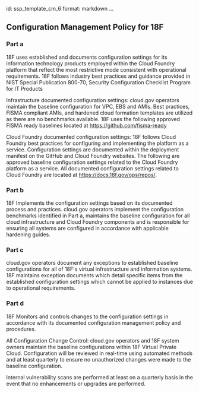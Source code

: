 id: ssp_template_cm_6
format: markdown
...
## Configuration Management Policy for 18F

### Part a

18F uses established and documents configuration settings
for its information technology products employed within the Cloud Foundry platform
that reflect the most restrictive mode consistent with operational requirements.
18F follows industry best practices and guidance provided in NIST Special Publication
800-70, Security Configuration Checklist Program for IT Products

Infrastructure documented configuration settings:
cloud.gov operators maintain the
baseline configuration for VPC, EBS and AMIs.  Best practices, FISMA compliant
AMIs, and hardened cloud formation templates are utilized as there are no benchmarks
available. 18F uses the following approved FISMA ready baselines located at
https://github.com/fisma-ready

Cloud Foundry documented configuration settings:
18F follows Cloud Foundry best practices for configuring and implementing the
platform as a service. Configuration settings are documented within the deployment
manifest on the GitHub and Cloud Foundry websites. The following are approved
baseline configuration settings related to the Cloud Foundry platform as a service.
All documented configuration settings  related to Cloud Foundry are located
at https://docs.18f.gov/ops/repos/.

### Part b

18F Implements the configuration
settings based on its documented process and practices. cloud.gov operators implement the
configuration benchmarks identified in Part a, maintains the baseline configuration
for all cloud infrastructure and Cloud Foundry components and is responsible
for ensuring all systems are configured in accordance with applicable hardening
guides.

### Part c

cloud.gov operators document any exceptions to established baseline
configurations for all of 18F's virtual infrastructure and information systems.
18F maintains exception documents which detail specific items from the established
configuration settings which cannot be applied to instances due to operational
requirements.

### Part d

18F Monitors and controls changes to the configuration
settings in accordance with its documented configuration management policy and
procedures.

All Configuration Change Control:
cloud.gov operators and 18F system owners maintain the baseline configurations within
18F Virtual Private Cloud. Configuration will be reviewed in real-time using
automated methods and at least quarterly to ensure no unauthorized changes
were made to the baseline configuration.

Internal vulnerability scans are performed at least on a quarterly basis in the
event that no enhancements or upgrades are performed.
